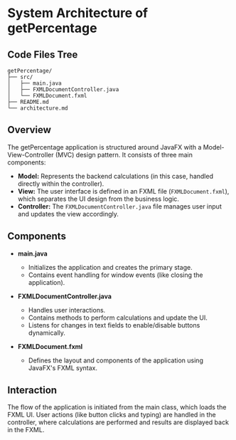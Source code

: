 # System Architecture of getPercentage

## Code Files Tree
```
getPercentage/
├── src/
│   ├── main.java
│   ├── FXMLDocumentController.java
│   └── FXMLDocument.fxml
├── README.md
└── architecture.md
```

## Overview
The getPercentage application is structured around JavaFX with a Model-View-Controller (MVC) design pattern. It consists of three main components:

- **Model:** Represents the backend calculations (in this case, handled directly within the controller).
- **View:** The user interface is defined in an FXML file (`FXMLDocument.fxml`), which separates the UI design from the business logic.
- **Controller:** The `FXMLDocumentController.java` file manages user input and updates the view accordingly.

## Components
- **main.java**
  - Initializes the application and creates the primary stage.
  - Contains event handling for window events (like closing the application).

- **FXMLDocumentController.java**
  - Handles user interactions.
  - Contains methods to perform calculations and update the UI.
  - Listens for changes in text fields to enable/disable buttons dynamically.

- **FXMLDocument.fxml**
  - Defines the layout and components of the application using JavaFX's FXML syntax.

## Interaction
The flow of the application is initiated from the main class, which loads the FXML UI. User actions (like button clicks and typing) are handled in the controller, where calculations are performed and results are displayed back in the FXML.

